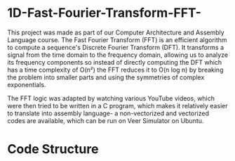 # 1D-Fast-Fourier-Transform-FFT-
 This project was made as part of our Computer Architecture and Assembly Language course. 
 The Fast Fourier Transform (FFT) is an efficient algorithm to compute a sequence's Discrete Fourier Transform (DFT). It transforms a signal from the time domain to the frequency domain, allowing us to analyze its frequency components so instead of directly computing the DFT which has a time complexity of O(n²) the FFT reduces it to O(n log n) by breaking the problem into smaller parts and using the symmetries of complex exponentials.

The FFT logic was adapted by watching various YouTube videos, which were then tried to be written in a C program, which makes it relatively easier to translate into assembly language- a non-vectorized and vectorized codes are available, which can be run on Veer Simulator on Ubuntu.

# Code Structure




 
